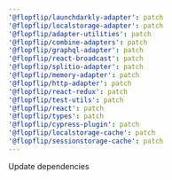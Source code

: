 ```yaml
---
'@flopflip/launchdarkly-adapter': patch
'@flopflip/localstorage-adapter': patch
'@flopflip/adapter-utilities': patch
'@flopflip/combine-adapters': patch
'@flopflip/graphql-adapter': patch
'@flopflip/react-broadcast': patch
'@flopflip/splitio-adapter': patch
'@flopflip/memory-adapter': patch
'@flopflip/http-adapter': patch
'@flopflip/react-redux': patch
'@flopflip/test-utils': patch
'@flopflip/react': patch
'@flopflip/types': patch
'@flopflip/cypress-plugin': patch
'@flopflip/localstorage-cache': patch
'@flopflip/sessionstorage-cache': patch
---
```


Update dependencies
